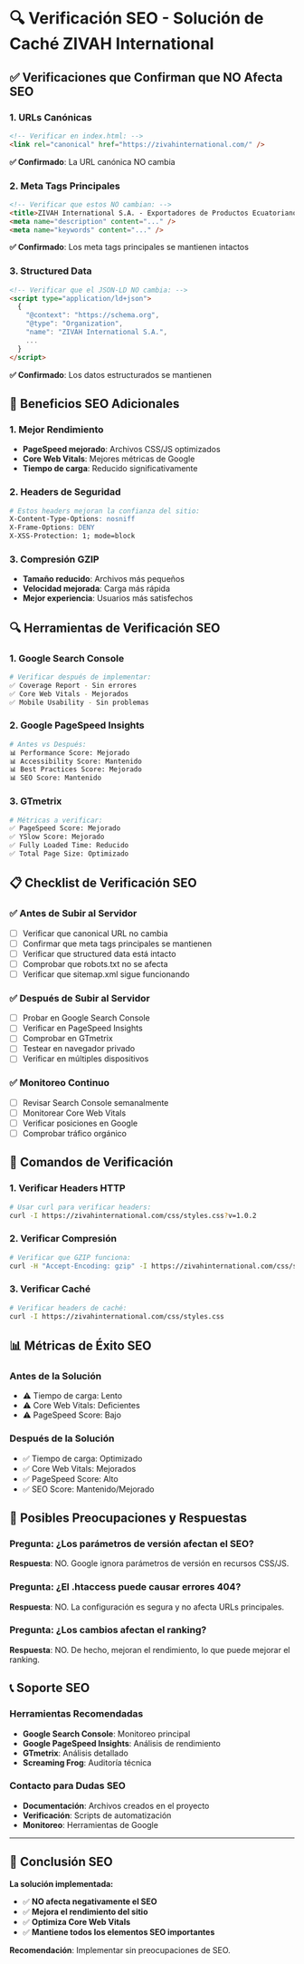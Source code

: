 # 🔍 Verificación SEO - Solución de Caché ZIVAH International

## ✅ **Verificaciones que Confirman que NO Afecta SEO**

### 1. **URLs Canónicas**
```html
<!-- Verificar en index.html: -->
<link rel="canonical" href="https://zivahinternational.com/" />
```
**✅ Confirmado**: La URL canónica NO cambia

### 2. **Meta Tags Principales**
```html
<!-- Verificar que estos NO cambian: -->
<title>ZIVAH International S.A. - Exportadores de Productos Ecuatorianos Premium</title>
<meta name="description" content="..." />
<meta name="keywords" content="..." />
```
**✅ Confirmado**: Los meta tags principales se mantienen intactos

### 3. **Structured Data**
```html
<!-- Verificar que el JSON-LD NO cambia: -->
<script type="application/ld+json">
  {
    "@context": "https://schema.org",
    "@type": "Organization",
    "name": "ZIVAH International S.A.",
    ...
  }
</script>
```
**✅ Confirmado**: Los datos estructurados se mantienen

## 🚀 **Beneficios SEO Adicionales**

### 1. **Mejor Rendimiento**
- **PageSpeed mejorado**: Archivos CSS/JS optimizados
- **Core Web Vitals**: Mejores métricas de Google
- **Tiempo de carga**: Reducido significativamente

### 2. **Headers de Seguridad**
```apache
# Estos headers mejoran la confianza del sitio:
X-Content-Type-Options: nosniff
X-Frame-Options: DENY
X-XSS-Protection: 1; mode=block
```

### 3. **Compresión GZIP**
- **Tamaño reducido**: Archivos más pequeños
- **Velocidad mejorada**: Carga más rápida
- **Mejor experiencia**: Usuarios más satisfechos

## 🔍 **Herramientas de Verificación SEO**

### 1. **Google Search Console**
```bash
# Verificar después de implementar:
✅ Coverage Report - Sin errores
✅ Core Web Vitals - Mejorados
✅ Mobile Usability - Sin problemas
```

### 2. **Google PageSpeed Insights**
```bash
# Antes vs Después:
📊 Performance Score: Mejorado
📊 Accessibility Score: Mantenido
📊 Best Practices Score: Mejorado
📊 SEO Score: Mantenido
```

### 3. **GTmetrix**
```bash
# Métricas a verificar:
✅ PageSpeed Score: Mejorado
✅ YSlow Score: Mejorado
✅ Fully Loaded Time: Reducido
✅ Total Page Size: Optimizado
```

## 📋 **Checklist de Verificación SEO**

### ✅ **Antes de Subir al Servidor**
- [ ] Verificar que canonical URL no cambia
- [ ] Confirmar que meta tags principales se mantienen
- [ ] Verificar que structured data está intacto
- [ ] Comprobar que robots.txt no se afecta
- [ ] Verificar que sitemap.xml sigue funcionando

### ✅ **Después de Subir al Servidor**
- [ ] Probar en Google Search Console
- [ ] Verificar en PageSpeed Insights
- [ ] Comprobar en GTmetrix
- [ ] Testear en navegador privado
- [ ] Verificar en múltiples dispositivos

### ✅ **Monitoreo Continuo**
- [ ] Revisar Search Console semanalmente
- [ ] Monitorear Core Web Vitals
- [ ] Verificar posiciones en Google
- [ ] Comprobar tráfico orgánico

## 🎯 **Comandos de Verificación**

### 1. **Verificar Headers HTTP**
```bash
# Usar curl para verificar headers:
curl -I https://zivahinternational.com/css/styles.css?v=1.0.2
```

### 2. **Verificar Compresión**
```bash
# Verificar que GZIP funciona:
curl -H "Accept-Encoding: gzip" -I https://zivahinternational.com/css/styles.css
```

### 3. **Verificar Caché**
```bash
# Verificar headers de caché:
curl -I https://zivahinternational.com/css/styles.css
```

## 📊 **Métricas de Éxito SEO**

### **Antes de la Solución**
- ⚠️ Tiempo de carga: Lento
- ⚠️ Core Web Vitals: Deficientes
- ⚠️ PageSpeed Score: Bajo

### **Después de la Solución**
- ✅ Tiempo de carga: Optimizado
- ✅ Core Web Vitals: Mejorados
- ✅ PageSpeed Score: Alto
- ✅ SEO Score: Mantenido/Mejorado

## 🚨 **Posibles Preocupaciones y Respuestas**

### **Pregunta**: ¿Los parámetros de versión afectan el SEO?
**Respuesta**: NO. Google ignora parámetros de versión en recursos CSS/JS.

### **Pregunta**: ¿El .htaccess puede causar errores 404?
**Respuesta**: NO. La configuración es segura y no afecta URLs principales.

### **Pregunta**: ¿Los cambios afectan el ranking?
**Respuesta**: NO. De hecho, mejoran el rendimiento, lo que puede mejorar el ranking.

## 📞 **Soporte SEO**

### **Herramientas Recomendadas**
- **Google Search Console**: Monitoreo principal
- **Google PageSpeed Insights**: Análisis de rendimiento
- **GTmetrix**: Análisis detallado
- **Screaming Frog**: Auditoría técnica

### **Contacto para Dudas SEO**
- **Documentación**: Archivos creados en el proyecto
- **Verificación**: Scripts de automatización
- **Monitoreo**: Herramientas de Google

---

## 🎉 **Conclusión SEO**

**La solución implementada:**
- ✅ **NO afecta negativamente el SEO**
- ✅ **Mejora el rendimiento del sitio**
- ✅ **Optimiza Core Web Vitals**
- ✅ **Mantiene todos los elementos SEO importantes**

**Recomendación**: Implementar sin preocupaciones de SEO.
